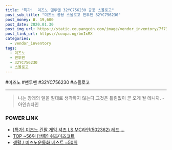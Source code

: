 ```yaml
--- 
title: "특가!  미즈노 맨투맨 32YC756230 공용 스몰로고" 
post_sub_title: "미즈노 공용 스몰로고 맨투맨 32YC756230" 
post_money: ₩. 19,600 
post_date: 2020.01.30 
post_img_url: https://static.coupangcdn.com/image/vendor_inventory/7f73/dfaa020a8d09ee6da93e7ceb19680f57ab444b3a3a1bfec7dfdc4025a7bf.jpg 
post_link_url: https://coupa.ng/bnIxMX 
categories: 
  - vendor_inventory 
tags: 
  - 미즈노 
  - 맨투맨 
  - 32YC756230 
  - 스몰로고 
--- 
```

  #미즈노 #맨투맨 #32YC756230 #스몰로고 
<hr> 

> 나는 장래의 일을 절대로 생각하지 않는다.그것은 틀림없이 곧 오게 될 테니까. -아인슈타인 


### POWER LINK

* <a href="https://blog.naver.com/an0733/221791261619" target="_blank">[특가] 미즈노 긴팔 게임 셔츠 LS MC라인(502362) 레드 ...</a>
* <a href="https://blog.naver.com/fasyy4321/221777324101" target="_blank"> TOP ~56위 [생활] 쉬즈미즈코트</a>
* <a href="https://blog.naver.com/santokki14/221783761464" target="_blank">생활 / 미즈노운동화 베스트 ~50위</a>
